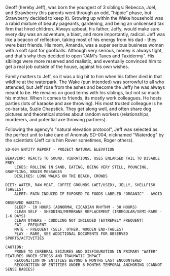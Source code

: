 Geoff (hereby Jeff), was born the youngest of 3 siblings: Rebecca, Joel, and Strawberry (his parents went through an odd, "hippie" phase, but Strawberry decided to keep it). Growing up within the Wake household was a rabid mixture of beauty pageants, gardening, and being an unlicensed tax firm that hired children. Always upbeat, his father, Jeffy, would make sure every day was an adventure, a blast, and more importantly, radical. Jeff was like a beacon of reflection, taking most of his energy from his dad - they were best friends. His mom, Amanda, was a super serious business woman with a soft spot for goofballs. Although very serious, money is always tight, and that's why they decided to open "JAM's Taxes and Taxidermy". His siblings were more reserved and realistic, and eventually convinced him to get a real job outside of the house, against his own wishes.

Family matters to Jeff, so it was a big hit to him when his father died in that wildfire at the waterpark. The Wake (pun intended) was sorrowful to all who attended, but Jeff rose from the ashes and become the Jeffy he was always meant to be. He remains on good terms with his siblings, but not so much his mother. When it comes to friends, its mostly work colleagues. He hosts parties (lots of karaoke and axe throwing). His most trusted colleague is he co-barista, Suzie Chapstick. They get along well, and often share dog pictures and theoretical stories about random workers (relationships, murderers, and potential axe throwing partners).

Following the agency's "natural elevation protocol", Jeff was selected as the perfect unit to take care of Anomaly SD-004, nicknamed "Waterdog" by the scientists (Jeff calls him Rover sometimes, Roger others).

```
SD-004 ENTITY REPORT - PROJECT NATURAL ELEVATION

BEHAVIOR: REACTS TO SOUND, VIBRATIONS, USES ENLARGED TAIL TO DISABLE PREY
	LIKES: ROLLING IN SAND, EATING, BEING VERY STILL, POUNCING, GRAPPLING, BRAIN MESSAGES
	DISLIKES: LONG WALKS ON THE BEACH, CROWDS

DIET: WATER, RAW MEAT, COFFEE GROUNDS (WET/USED), JELLY, SHELLFISH (SHELLS)
	ALERT: PAIN INDUCED IF EXPOSED TO FOODS LABELED "ORGANIC" - AVOID

OBSERVED HABITS:
	SLEEP - 10 HOURS (ABNORMAL CICADIAN RHYTHM - 30 HOURS)
	CLEAN SELF - SHEDDING/MEMBRANE REPLACEMENT (IRREGULAR/SEMI-RARE - 1-6 DAYS)
	CLEAN OTHERS - CUDDLING NOT INCLUDED (EXTREMELY FREQUENT)
	EAT - FREQUENT
	MATE - FREQUENT (SELF, OTHER, WOODEN END-TABLES)
	PLAY - RARE, SEE ADDITIONAL DOCUMENTS FOR OBSERVED SPORTS/ACTIVITIES

CAUTION:
	PRONE TO CEREBRAL SEIZURES AND DISFIGURATION IN PRIMARY "WATER" FEATURES UNDER STRESS AND TRAUMATIC IMPACT
	RECOGNITION OF ENTITIES BEYOND 6 MONTHS LAST ENCOUNTERED
	RECOGNITION OF ENTITIES UNDER 6 MONTHS TEMPORAL ANCHORING (CANNOT SENSE BABIES)
```

